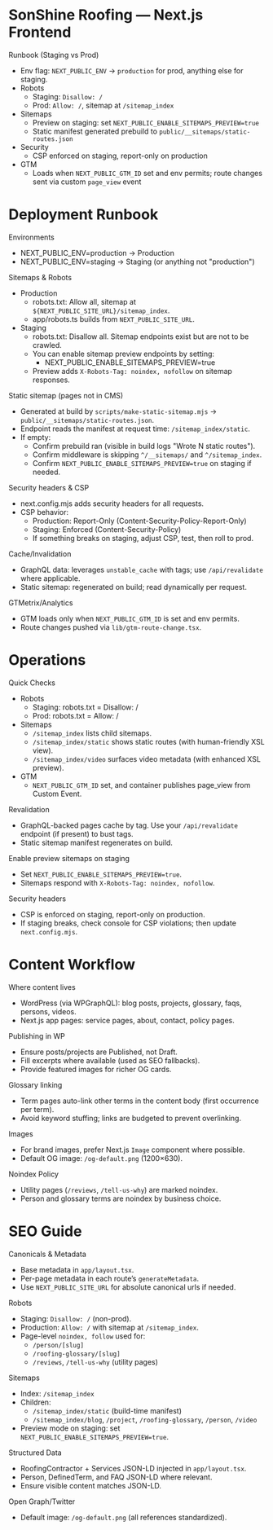 # SonShine Roofing — Next.js Frontend

Runbook (Staging vs Prod)
- Env flag: `NEXT_PUBLIC_ENV` → `production` for prod, anything else for staging.
- Robots
  - Staging: `Disallow: /`
  - Prod: `Allow: /`, sitemap at `/sitemap_index`
- Sitemaps
  - Preview on staging: set `NEXT_PUBLIC_ENABLE_SITEMAPS_PREVIEW=true`
  - Static manifest generated prebuild to `public/__sitemaps/static-routes.json`
- Security
  - CSP enforced on staging, report-only on production
- GTM
  - Loads when `NEXT_PUBLIC_GTM_ID` set and env permits; route changes sent via custom `page_view` event
 


Deployment Runbook
===================

Environments
- NEXT_PUBLIC_ENV=production → Production
- NEXT_PUBLIC_ENV=staging    → Staging (or anything not "production")

Sitemaps & Robots
- Production
  - robots.txt: Allow all, sitemap at `${NEXT_PUBLIC_SITE_URL}/sitemap_index`.
  - app/robots.ts builds from `NEXT_PUBLIC_SITE_URL`.
- Staging
  - robots.txt: Disallow all. Sitemap endpoints exist but are not to be crawled.
  - You can enable sitemap preview endpoints by setting:
    - NEXT_PUBLIC_ENABLE_SITEMAPS_PREVIEW=true
  - Preview adds `X-Robots-Tag: noindex, nofollow` on sitemap responses.

Static sitemap (pages not in CMS)
- Generated at build by `scripts/make-static-sitemap.mjs` → `public/__sitemaps/static-routes.json`.
- Endpoint reads the manifest at request time: `/sitemap_index/static`.
- If empty:
  - Confirm prebuild ran (visible in build logs "Wrote N static routes").
  - Confirm middleware is skipping `^/__sitemaps/` and `^/sitemap_index`.
  - Confirm `NEXT_PUBLIC_ENABLE_SITEMAPS_PREVIEW=true` on staging if needed.

Security headers & CSP
- next.config.mjs adds security headers for all requests.
- CSP behavior:
  - Production: Report-Only (Content-Security-Policy-Report-Only)
  - Staging: Enforced (Content-Security-Policy)
  - If something breaks on staging, adjust CSP, test, then roll to prod.

Cache/Invalidation
- GraphQL data: leverages `unstable_cache` with tags; use `/api/revalidate` where applicable.
- Static sitemap: regenerated on build; read dynamically per request.

GTMetrix/Analytics
- GTM loads only when `NEXT_PUBLIC_GTM_ID` is set and env permits.
- Route changes pushed via `lib/gtm-route-change.tsx`.



Operations
==========

Quick Checks
- Robots
  - Staging: robots.txt = Disallow: /
  - Prod: robots.txt = Allow: /
- Sitemaps
  - `/sitemap_index` lists child sitemaps.
  - `/sitemap_index/static` shows static routes (with human-friendly XSL view).
  - `/sitemap_index/video` surfaces video metadata (with enhanced XSL preview).
- GTM
  - `NEXT_PUBLIC_GTM_ID` set, and container publishes page_view from Custom Event.

Revalidation
- GraphQL-backed pages cache by tag. Use your `/api/revalidate` endpoint (if present) to bust tags.
- Static sitemap manifest regenerates on build.

Enable preview sitemaps on staging
- Set `NEXT_PUBLIC_ENABLE_SITEMAPS_PREVIEW=true`.
- Sitemaps respond with `X-Robots-Tag: noindex, nofollow`.

Security headers
- CSP is enforced on staging, report-only on production.
- If staging breaks, check console for CSP violations; then update `next.config.mjs`.



Content Workflow
================

Where content lives
- WordPress (via WPGraphQL): blog posts, projects, glossary, faqs, persons, videos.
- Next.js app pages: service pages, about, contact, policy pages.

Publishing in WP
- Ensure posts/projects are Published, not Draft.
- Fill excerpts where available (used as SEO fallbacks).
- Provide featured images for richer OG cards.

Glossary linking
- Term pages auto-link other terms in the content body (first occurrence per term).
- Avoid keyword stuffing; links are budgeted to prevent overlinking.

Images
- For brand images, prefer Next.js `Image` component where possible.
- Default OG image: `/og-default.png` (1200×630).

Noindex Policy
- Utility pages (`/reviews`, `/tell-us-why`) are marked noindex.
- Person and glossary terms are noindex by business choice.



SEO Guide
=========

Canonicals & Metadata
- Base metadata in `app/layout.tsx`.
- Per-page metadata in each route’s `generateMetadata`.
- Use `NEXT_PUBLIC_SITE_URL` for absolute canonical urls if needed.

Robots
- Staging: `Disallow: /` (non-prod).
- Production: `Allow: /` with sitemap at `/sitemap_index`.
- Page-level `noindex, follow` used for:
  - `/person/[slug]`
  - `/roofing-glossary/[slug]`
  - `/reviews`, `/tell-us-why` (utility pages)

Sitemaps
- Index: `/sitemap_index`
- Children:
  - `/sitemap_index/static` (build-time manifest)
  - `/sitemap_index/blog`, `/project`, `/roofing-glossary`, `/person`, `/video`
- Preview mode on staging: set `NEXT_PUBLIC_ENABLE_SITEMAPS_PREVIEW=true`.

Structured Data
- RoofingContractor + Services JSON-LD injected in `app/layout.tsx`.
- Person, DefinedTerm, and FAQ JSON-LD where relevant.
- Ensure visible content matches JSON-LD.

Open Graph/Twitter
- Default image: `/og-default.png` (all references standardized).
